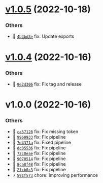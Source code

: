# [v1.0.5](https://github.com/bryanjtc/react-images-upload/compare/v1.0.4...v1.0.5) (2022-10-18)

### Others

- 🐛 [`4b4bd3e`](https://github.com/bryanjtc/react-images-upload/commit/4b4bd3e) fix: Update exports

# [v1.0.4](https://github.com/bryanjtc/react-images-upload/compare/v1.0.3...v1.0.4) (2022-10-16)

### Others

- 🐛 [`9e2d306`](https://github.com/bryanjtc/react-images-upload/commit/9e2d306) fix: Fix tag and release

# v1.0.0 (2022-10-16)

### Others

- 🐛 [`ca57128`](https://gitlab.com/bryanjtc/react-images-upload/commit/ca57128) fix: Fix missing token
- 🐛 [`9960933`](https://gitlab.com/bryanjtc/react-images-upload/commit/9960933) fix: Fix pipeline
- 🐛 [`7d4371a`](https://gitlab.com/bryanjtc/react-images-upload/commit/7d4371a) fix: Fixed pipeline
- 🐛 [`dc05536`](https://gitlab.com/bryanjtc/react-images-upload/commit/dc05536) fix: Fix pipeline
- 🐛 [`72c0eae`](https://gitlab.com/bryanjtc/react-images-upload/commit/72c0eae) fix: Fix pipeline
- 🐛 [`9070514`](https://gitlab.com/bryanjtc/react-images-upload/commit/9070514) fix: Fix pipeline
- 🐛 [`8ca8f48`](https://gitlab.com/bryanjtc/react-images-upload/commit/8ca8f48) fix: Fix pipeline
- 🐛 [`2fcb0c3`](https://gitlab.com/bryanjtc/react-images-upload/commit/2fcb0c3) fix: Fix pipeline
- ⚡ [`591f573`](https://gitlab.com/bryanjtc/react-images-upload/commit/591f573) chore: Improving performance
